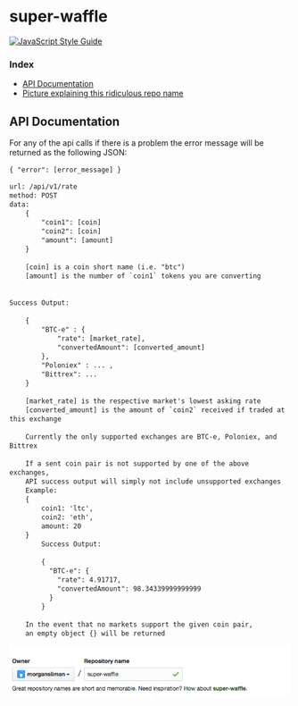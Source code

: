 # super-waffle
[![JavaScript Style Guide](https://cdn.rawgit.com/feross/standard/master/badge.svg)](https://github.com/feross/standard)

### Index
- [API Documentation](https://github.com/morgansliman/super-waffle#api-documentation)
- [Picture explaining this ridiculous repo name](https://github.com/morgansliman/super-waffle#super-waffle)

## API Documentation

For any of the api calls if there is a problem the error message will be returned as the following JSON:
```
{ "error": [error_message] }
```

```
url: /api/v1/rate
method: POST
data:
    {
        "coin1": [coin]
        "coin2": [coin]
        "amount": [amount]
    }

    [coin] is a coin short name (i.e. "btc")
    [amount] is the number of `coin1` tokens you are converting


Success Output:

    {
        "BTC-e" : {
            "rate": [market_rate],
            "convertedAmount": [converted_amount]
        },
        "Poloniex" : ... ,
        "Bittrex": ...
    }

    [market_rate] is the respective market's lowest asking rate
    [converted_amount] is the amount of `coin2` received if traded at this exchange

    Currently the only supported exchanges are BTC-e, Poloniex, and Bittrex

    If a sent coin pair is not supported by one of the above exchanges,
    API success output will simply not include unsupported exchanges
    Example:
    {
        coin1: 'ltc',
        coin2: 'eth',
        amount: 20
    }
        Success Output:

        {
          "BTC-e": {
            "rate": 4.91717,
            "convertedAmount": 98.34339999999999
          }
        }

    In the event that no markets support the given coin pair,
    an empty object {} will be returned
```

![super waffle](github-has-spoken.png)

